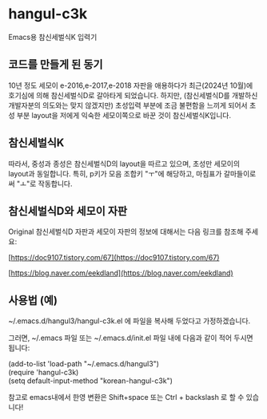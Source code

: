 # hangul-c3k
Emacs용 참신세벌식K 입력기

## 코드를 만들게 된 동기
10년 정도 세모이 e-2016,e-2017,e-2018 자판을 애용하다가 최근(2024년 10월)에 호기심에 의해 참신세벌식D로 갈아타게 되었습니다.
하지만, (참신세벌식D를 개발하신 개발자분의 의도와는 맞지 않겠지만) 초성입력 부분에 조금 불편함을 느끼게 되어서
초성 부분 layout을 저에게 익숙한 세모이쪽으로 바꾼 것이 참신세벌식K입니다.

## 참신세벌식K
따라서, 중성과 종성은 참신세벌식D의 layout을 따르고 있으며, 초성만 세모이의 layout과 동일합니다.
특히, p키가 모음 조합키 "ㅜ"에 해당하고, 마침표가 갈마들이로써 "ㅗ"로 작동합니다.



## 참신세벌식D와 세모이 자판
Original 참신세벌식D 자판과 세모이 자판의 정보에 대해서는 다음 링크를 참조해 주세요:

[https://doc9107.tistory.com/67](https://doc9107.tistory.com/67)

[https://blog.naver.com/eekdland](https://blog.naver.com/eekdland)




## 사용법 (예)
~/.emacs.d/hangul3/hangul-c3k.el 에 파일을 복사해 두었다고 가정하겠습니다.

그러면, ~/.emacs 파일 또는 ~/.emacs.d/init.el 파일 내에 다음과 같이 적어 두시면 됩니다:

(add-to-list 'load-path "~/.emacs.d/hangul3")   
(require 'hangul-c3k)   
(setq default-input-method "korean-hangul-c3k")


참고로 emacs내에서 한영 변환은 Shift+space 또는 Ctrl + backslash 로 할 수 있습니다!

